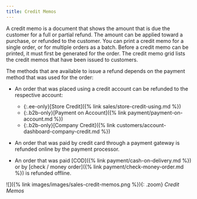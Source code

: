 ```yaml
---
title: Credit Memos
---
```


A credit memo is a document that shows the amount that is due the customer for a full or partial refund. The amount can be applied toward a purchase, or refunded to the customer. You can print a credit memo for a single order, or for multiple orders as a batch. Before a credit memo can be printed, it must first be generated for the order. The credit memo grid lists the credit memos that have been issued to customers.

The methods that are available to issue a refund depends on the payment method that was used for the order:

- An order that was placed using a credit account can be refunded to the respective account:

   - {:.ee-only}[Store Credit]({% link sales/store-credit-using.md %})
   - {:.b2b-only}[Payment on Account]({% link payment/payment-on-account.md %})
   - {:.b2b-only}[Company Credit]({% link customers/account-dashboard-company-credit.md %})

- An order that was paid by credit card through a payment gateway is refunded online by the payment processor.

- An order that was paid [COD]({% link payment/cash-on-delivery.md %}) or by [check / money order]({% link payment/check-money-order.md %}) is refunded offline.

![]({% link images/images/sales-credit-memos.png %}){: .zoom}
_Credit Memos_
